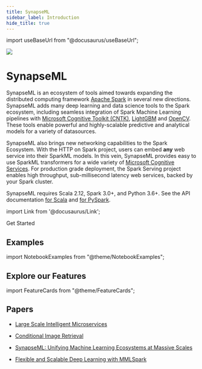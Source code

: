 ```yaml
---
title: SynapseML
sidebar_label: Introduction
hide_title: true
---
```


import useBaseUrl from "@docusaurus/useBaseUrl";

<div style={{textAlign: 'left'}}><img src={useBaseUrl("/img/logo.svg")} /></div>

# SynapseML

SynapseML is an ecosystem of tools aimed towards expanding the distributed computing framework
[Apache Spark](https://github.com/apache/spark) in several new directions. 
SynapseML adds many deep learning and data science tools to the Spark ecosystem,
including seamless integration of Spark Machine Learning pipelines with [Microsoft Cognitive Toolkit
(CNTK)](https://github.com/Microsoft/CNTK), [LightGBM](https://github.com/Microsoft/LightGBM) and
[OpenCV](http://www.opencv.org/). These tools enable powerful and highly-scalable predictive and analytical models
for a variety of datasources.

SynapseML also brings new networking capabilities to the Spark Ecosystem. With the HTTP on Spark project, users 
can embed **any** web service into their SparkML models. In this vein, SynapseML provides easy to use 
SparkML transformers for a wide variety of [Microsoft Cognitive Services](https://azure.microsoft.com/en-us/services/cognitive-services/). For production grade deployment, the Spark Serving project enables high throughput,
sub-millisecond latency web services, backed by your Spark cluster.

SynapseML requires Scala 2.12, Spark 3.0+, and Python 3.6+.
See the API documentation [for
Scala](https://mmlspark.blob.core.windows.net/docs/0.9.1/scala/index.html#package) and [for
PySpark](https://mmlspark.blob.core.windows.net/docs/0.9.1/pyspark/index.html).

import Link from '@docusaurus/Link';

<Link to="/docs/getting_started/installation" className="button button--lg button--outline button--block button--primary">Get Started</Link>

## Examples

import NotebookExamples from "@theme/NotebookExamples";

<NotebookExamples/>

## Explore our Features

import FeatureCards from "@theme/FeatureCards";

<FeatureCards/>

## Papers

- [Large Scale Intelligent Microservices](https://arxiv.org/abs/2009.08044)

- [Conditional Image Retrieval](https://arxiv.org/abs/2007.07177)

- [SynapseML: Unifying Machine Learning Ecosystems at Massive Scales](https://arxiv.org/abs/1810.08744)

- [Flexible and Scalable Deep Learning with MMLSpark](https://arxiv.org/abs/1804.04031)
